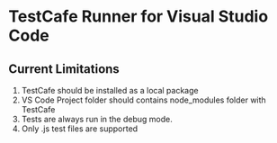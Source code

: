 # TestCafe Runner for Visual Studio Code

Current Limitations
-----

1. TestCafe should be installed as a local package
2. VS Code Project folder should contains node_modules folder with TestCafe
3. Tests are always run in the debug mode.
4. Only .js test files are supported